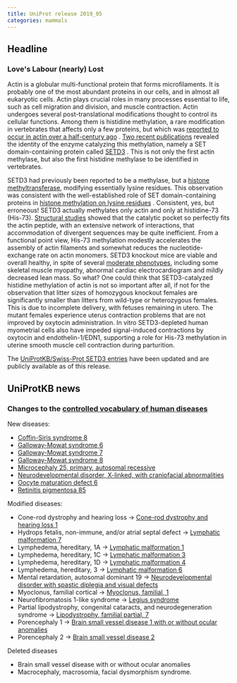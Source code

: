 ```yaml
---
title: UniProt release 2019_05
categories: mammals
---
```


## Headline

### Love's Labour (nearly) Lost

Actin is a globular multi-functional protein that forms microfilaments. It is probably one of the most abundant proteins in our cells, and in almost all eukaryotic cells. Actin plays crucial roles in many processes essential to life, such as cell migration and division, and muscle contraction. Actin undergoes several post-translational modifications thought to control its cellular functions. Among them is histidine methylation, a rare modification in vertebrates that affects only a few proteins, but which was [reported to occur in actin over a half-century ago](https://www.ncbi.nlm.nih.gov/pubmed/6056634) . [Two recent publications](https://www.ncbi.nlm.nih.gov/pubmed/30526847,30626964) revealed the identity of the enzyme catalyzing this methylation, namely a SET domain-containing protein called [SETD3](http://www.uniprot.org/uniprot/?query=gene:setd3+reviewed:yes) . This is not only the first actin methylase, but also the first histidine methylase to be identified in vertebrates.

SETD3 had previously been reported to be a methylase, but a [histone methyltransferase](https://www.ncbi.nlm.nih.gov/pubmed/21832073), modifying essentially lysine residues. This observation was consistent with the well-established role of SET domain-containing proteins in [histone methylation on lysine residues](https://www.ncbi.nlm.nih.gov/pubmed/10949293,12067650,12575990,14675547,16086857,17013555,19308066) . Consistent, yes, but erroneous! SETD3 actually methylates only actin and only at histidine-73 (His-73). [Structural studies](https://www.ncbi.nlm.nih.gov/pubmed/30626964) showed that the catalytic pocket so perfectly fits the actin peptide, with an extensive network of interactions, that accommodation of divergent sequences may be quite inefficient. From a functional point view, His-73 methylation modestly accelerates the assembly of actin filaments and somewhat reduces the nucleotide-exchange rate on actin monomers. SETD3 knockout mice are viable and overall healthy, in spite of several [moderate phenotypes](http://www.mousephenotype.org/data/genes/MGI:1289184#section-associations), including some skeletal muscle myopathy, abnormal cardiac electrocardiogram and mildly decreased lean mass. So what? One could think that SETD3-catalyzed histidine methylation of actin is not so important after all, if not for the observation that litter sizes of homozygous knockout females are significantly smaller than litters from wild-type or heterozygous females. This is due to incomplete delivery, with fetuses remaining in utero. The mutant females experience uterus contraction problems that are not improved by oxytocin administration. In vitro SETD3-depleted human myometrial cells also have impeded signal-induced contractions by oxytocin and endothelin-1/EDN1, supporting a role for His-73 methylation in uterine smooth muscle cell contraction during parturition.

The [UniProtKB/Swiss-Prot SETD3 entries](http://www.uniprot.org/uniprot/?query=gene:setd3+reviewed:yes) have been updated and are publicly available as of this release.

## UniProtKB news

### Changes to the [controlled vocabulary of human diseases](http://www.uniprot.org/docs/humdisease)

New diseases:

-   [Coffin-Siris syndrome 8](http://www.uniprot.org/diseases/DI-05497)
-   [Galloway-Mowat syndrome 6](http://www.uniprot.org/diseases/DI-05498)
-   [Galloway-Mowat syndrome 7](http://www.uniprot.org/diseases/DI-05499)
-   [Galloway-Mowat syndrome 8](http://www.uniprot.org/diseases/DI-05500)
-   [Microcephaly 25, primary, autosomal recessive](http://www.uniprot.org/diseases/DI-05495)
-   [Neurodevelopmental disorder, X-linked, with craniofacial abnormalities](http://www.uniprot.org/diseases/DI-05502)
-   [Oocyte maturation defect 6](http://www.uniprot.org/diseases/DI-05501)
-   [Retinitis pigmentosa 85](http://www.uniprot.org/diseases/DI-05496)

Modified diseases:

-   Cone-rod dystrophy and hearing loss -&gt; [Cone-rod dystrophy and hearing loss 1](http://www.uniprot.org/diseases/DI-04912)
-   Hydrops fetalis, non-immune, and/or atrial septal defect -&gt; [Lymphatic malformation 7](http://www.uniprot.org/diseases/DI-04930)
-   Lymphedema, hereditary, 1A -&gt; [Lymphatic malformation 1](http://www.uniprot.org/diseases/DI-00692)
-   Lymphedema, hereditary, 1C -&gt; [Lymphatic malformation 3](http://www.uniprot.org/diseases/DI-02795)
-   Lymphedema, hereditary, 1D -&gt; [Lymphatic malformation 4](http://www.uniprot.org/diseases/DI-04160)
-   Lymphedema, hereditary, 3 -&gt; [Lymphatic malformation 6](http://www.uniprot.org/diseases/DI-04669)
-   Mental retardation, autosomal dominant 19 -&gt; [Neurodevelopmental disorder with spastic diplegia and visual defects](http://www.uniprot.org/diseases/DI-03652)
-   Myoclonus, familial cortical -&gt; [Myoclonus, familial, 1](http://www.uniprot.org/diseases/DI-03616)
-   Neurofibromatosis 1-like syndrome -&gt; [Legius syndrome](http://www.uniprot.org/diseases/DI-02046)
-   Partial lipodystrophy, congenital cataracts, and neurodegeneration syndrome -&gt; [Lipodystrophy, familial partial, 7](http://www.uniprot.org/diseases/DI-04108)
-   Porencephaly 1 -&gt; [Brain small vessel disease 1 with or without ocular anomalies](http://www.uniprot.org/diseases/DI-02182)
-   Porencephaly 2 -&gt; [Brain small vessel disease 2](http://www.uniprot.org/diseases/DI-03378)

Deleted diseases

-   Brain small vessel disease with or without ocular anomalies
-   Macrocephaly, macrosomia, facial dysmorphism syndrome.
